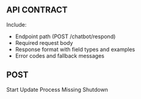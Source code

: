 ## API CONTRACT
Include:
- Endpoint path (POST /chatbot/respond)
- Required request body
- Response format with field types and examples
- Error codes and fallback messages


## POST
Start
Update
Process
Missing
Shutdown
